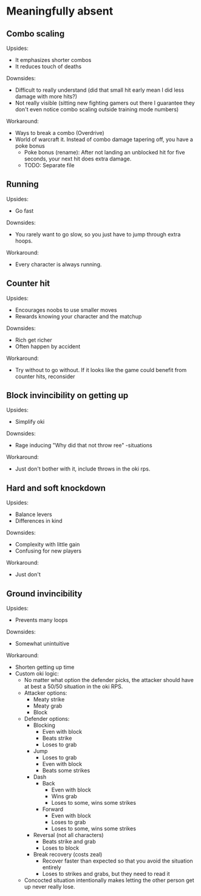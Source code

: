 # Meaningfully absent
## Combo scaling
Upsides:
- It emphasizes shorter combos
- It reduces touch of deaths

Downsides:
- Difficult to really understand (did that small hit early mean I did less damage with more hits?)
- Not really visible (sitting new fighting gamers out there I guarantee they don't even notice combo scaling outside training mode numbers)

Workaround:
- Ways to break a combo (Overdrive)
- World of warcraft it. Instead of combo damage tapering off, you have a poke bonus
  - Poke bonus (rename): After not landing an unblocked hit for five seconds, your next hit does extra damage.
  - TODO: Separate file

## Running
Upsides:
- Go fast

Downsides:
- You rarely want to go slow, so you just have to jump through extra hoops.

Workaround:
- Every character is always running.

## Counter hit
Upsides:
- Encourages noobs to use smaller moves
- Rewards knowing your character and the matchup

Downsides:
- Rich get richer
- Often happen by accident

Workaround:
- Try without to go without. If it looks like the game could benefit from counter hits, reconsider

## Block invincibility on getting up
Upsides:
- Simplify oki

Downsides:
- Rage inducing "Why did that not throw ree" -situations

Workaround:
- Just don't bother with it, include throws in the oki rps.

## Hard and soft knockdown
Upsides:
- Balance levers
- Differences in kind

Downsides:
- Complexity with little gain
- Confusing for new players

Workaround:
- Just don't


## Ground invincibility
Upsides:
- Prevents many loops

Downsides:
- Somewhat unintuitive

Workaround:
- Shorten getting up time
- Custom oki logic:
  - No matter what option the defender picks, the attacker should have at best a 50/50 situation in the oki RPS.
  - Attacker options:
    - Meaty strike
    - Meaty grab
    - Block
  - Defender options:
    - Blocking
      - Even with block
      - Beats strike
      - Loses to grab
    - Jump
      - Loses to grab
      - Even with block
      - Beats some strikes
    - Dash
      - Back
        - Even with block
        - Wins grab
        - Loses to some, wins some strikes
      - Forward
        - Even with block
        - Loses to grab
        - Loses to some, wins some strikes
    - Reversal (not all characters)
      - Beats strike and grab
      - Loses to block
    - Break recovery (costs zeal)
      - Recover faster than expected so that you avoid the situation entirely
      - Loses to strikes and grabs, but they need to read it
  - Concocted situation intentionally makes letting the other person get up never really lose.
